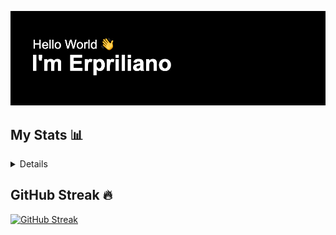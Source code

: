 [![MasterBanner](https://raw.githubusercontent.com/erpriliano/erpriliano/main/header.png)](https://github.com/erpriliano)

## My Stats 📊
<details>
  <a href="https://github.com/anuraghazra/github-readme-stats"><img alt="Erpriliano's Top Languages" src="https://github-readme-stats.vercel.app/api/top-langs/?username=erpriliano&show_icons=true&layout=compact&theme=react" height="190px" /></a>
  <a href="https://github.com/anuraghazra/github-readme-stats><img alt="Erpriliano's GitHub Stats" src="https://github-readme-stats.vercel.app/api?username=erpriliano&show_icons=true&theme=react" height="190px" /></a>
</details>                                                                    

## GitHub Streak 🔥
[![GitHub Streak](http://github-readme-streak-stats.herokuapp.com?user=erpriliano&theme=dark-smoky&hide_border=true&fire=DD2727)](https://git.io/streak-stats)

<!--
**erpriliano/erpriliano** is a ✨ _special_ ✨ repository because its `README.md` (this file) appears on your GitHub profile.

Here are some ideas to get you started:

- 🔭 I’m currently working on ...
- 🌱 I’m currently learning ...
- 👯 I’m looking to collaborate on ...
- 🤔 I’m looking for help with ...
- 💬 Ask me about ...
- 📫 How to reach me: ...
- 😄 Pronouns: ...
- ⚡ Fun fact: ...
-->
